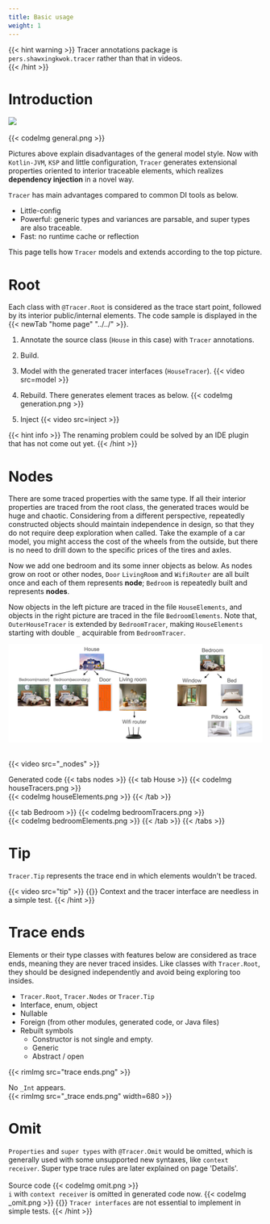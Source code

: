 ```yaml
---
title: Basic usage
weight: 1
---
```


{{< hint warning >}}
Tracer annotations package is `pers.shawxingkwok.tracer` rather than that in videos.  
{{< /hint >}}

# Introduction
<image src="singleBedroomHouse.png" width=300></image>

{{< codeImg general.png >}}

Pictures above explain disadvantages of the general model style. Now with `Kotlin-JVM`, `KSP` 
and little configuration, `Tracer` generates extensional properties oriented to interior traceable 
elements, which realizes **dependency injection** in a novel way.

`Tracer` has main advantages compared to common DI tools as below. 
- Little-config
- Powerful: generic types and variances are parsable, and super types are also traceable.
- Fast: no runtime cache or reflection

This page tells how `Tracer` models and extends according to the top picture.   

# Root
Each class with `@Tracer.Root` is considered as the trace start point, followed by its interior
public/internal elements. The code sample is displayed in the {{< newTab "home page" "../../" >}}.

1. Annotate the source class (`House` in this case) with `Tracer` annotations.
2. Build.
3. Model with the generated tracer interfaces (`HouseTracer`).
   {{< video src=model >}}

4. Rebuild. There generates element traces as below.
   {{< codeImg generation.png >}}
5. Inject
   {{< video src=inject >}}

{{< hint info >}}
The renaming problem could be solved by an IDE plugin that has not come out yet.
{{< /hint >}}

# Nodes
There are some traced properties with the same type. If all their interior properties are traced from the root class, the 
generated traces would be huge and chaotic. Considering from a different perspective, repeatedly constructed 
objects should maintain independence in design, so that they do not require deep exploration when called. 
Take the example of a car model, you might access the cost of the wheels from the outside, but there is no need 
to drill down to the specific prices of the tires and axles.

Now we add one bedroom and its some inner objects as below. As nodes grow on root or other nodes, 
`Door` `LivingRoom` and `WifiRouter` are all built once and each of them represents **node**; 
`Bedroom` is repeatedly built and represents **nodes**.      

Now objects in the left picture are traced in the file `HouseElements`, and objects in the right picture 
are traced in the file `BedroomElements`. Note that, `OuterHouseTracer` is extended by `BedroomTracer`, making 
`HouseElements` starting with double `_` acquirable from `BedroomTracer`.

<img src=../doubleBedroomsHouse.png />
<br><br>

{{< video src="_nodes" >}}
<br>

Generated code
{{< tabs nodes >}}
{{< tab House >}}
{{< codeImg houseTracers.png >}}
<br>
{{< codeImg houseElements.png >}}
{{< /tab >}}

{{< tab Bedroom >}}
{{< codeImg bedroomTracers.png >}}
<br>
{{< codeImg bedroomElements.png >}}
{{< /tab >}}
{{< /tabs >}}

# Tip
`Tracer.Tip` represents the trace end in which elements wouldn't be traced. 

{{< video src="tip" >}}
{{<hint info >}}
Context and the tracer interface are needless in a simple test.
{{< /hint >}}

# Trace ends
Elements or their type classes with features below are considered as trace ends, meaning
they are never traced insides. Like classes with `Tracer.Root`, they should be designed independently
and avoid being exploring too insides.
- `Tracer.Root`, `Tracer.Nodes` or `Tracer.Tip`
- Interface, enum, object
- Nullable
- Foreign (from other modules, generated code, or Java files)
- Rebuilt symbols
    - Constructor is not single and empty.
    - Generic
    - Abstract / open

{{< rimImg src="trace ends.png" >}}

No `_Int` appears.  
{{< rimImg src="_trace ends.png" width=680 >}}

# Omit
`Properties` and `super types` with `@Tracer.Omit` would be omitted, which is generally used 
with some unsupported new syntaxes, like `context receiver`. 
Super type trace rules are later explained on page 'Details'.  
<br> 
Source code
{{< codeImg omit.png >}}
<br>
`i` with `context receiver` is omitted in generated code now. 
{{< codeImg _omit.png >}}
{{<hint info >}}
`Tracer interfaces` are not essential to implement in simple tests. 
{{< /hint >}}